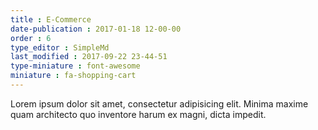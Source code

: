 ```yaml
---
title : E-Commerce
date-publication : 2017-01-18 12-00-00
order : 6
type_editor : SimpleMd
last_modified : 2017-09-22 23-44-51
type-miniature : font-awesome
miniature : fa-shopping-cart
---
```

Lorem ipsum dolor sit amet, consectetur adipisicing elit. Minima maxime quam architecto quo inventore harum ex magni, dicta impedit.